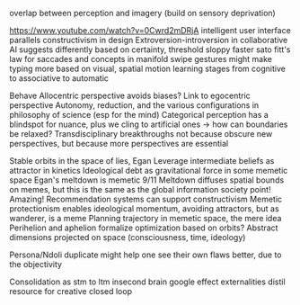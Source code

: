 overlap between perception and imagery (build on sensory deprivation)

https://www.youtube.com/watch?v=0Cwrd2mDRjA
intelligent user interface parallels constructivism in design
Extroversion-introversion in collaborative AI suggests differently based on certainty, threshold
sloppy faster sato
fitt's law for saccades and concepts in manifold
swipe gestures might make typing more based on visual, spatial motion
learning stages from cognitive to associative to automatic

Behave
Allocentric perspective avoids biases? Link to egocentric perspective
Autonomy, reduction, and the various configurations in philosophy of science (esp for the mind)
Categorical perception has a blindspot for nuance, plus we cling to artificial ones -> how can boundaries be relaxed?
Transdisciplinary breakthroughs not because obscure new perspectives, but because more perspectives are essential

Stable orbits in the space of lies, Egan
Leverage intermediate beliefs as attractor in kinetics
Ideological debt as gravitational force in some memetic space
Egan's meltdown is memetic 9/11
Meltdown diffuses spatial bounds on memes, but this is the same as the global information society point! Amazing!
Recommendation systems can support constructivism
Memetic protectionism enables ideological momentum, avoiding attractors, but as wanderer, is a meme
Planning trajectory in memetic space, the mere idea
Perihelion and aphelion formalize optimization based on orbits?
Abstract dimensions projected on space (consciousness, time, ideology)

Persona/Ndoli duplicate might help one see their own flaws better, due to the objectivity

Consolidation as stm to ltm insecond brain
google effect externalities
distil resource for creative closed loop